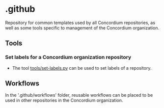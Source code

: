 # .github
Repository for common templates used by all Concordium repositories, as well as
some tools specific to management of the Concordium organization.

## Tools

### Set labels for a Concordium organization repository

- The tool [tools/set-labels.py](tools/set-labels.py) can be used to set labels of a repository.

## Workflows

In the '.github/workflows' folder, reusable workflows can be placed to be used in other repositories in the Concordium organization.